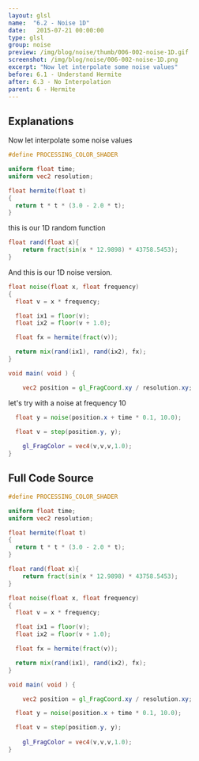 ```yaml
---
layout: glsl
name:  "6.2 - Noise 1D"
date:   2015-07-21 00:00:00
type: glsl
group: noise
preview: /img/blog/noise/thumb/006-002-noise-1D.gif
screenshot: /img/blog/noise/006-002-noise-1D.png
excerpt: "Now let interpolate some noise values"
before: 6.1 - Understand Hermite
after: 6.3 - No Interpolation
parent: 6 - Hermite
---
```

## Explanations

Now let interpolate some noise values

``` glsl
#define PROCESSING_COLOR_SHADER

uniform float time;
uniform vec2 resolution;

float hermite(float t)
{
  return t * t * (3.0 - 2.0 * t);
}

```

this is our 1D random function

``` glsl
float rand(float x){
    return fract(sin(x * 12.9898) * 43758.5453);
}

```

And this is our 1D noise version.

``` glsl
float noise(float x, float frequency)
{
  float v = x * frequency;

  float ix1 = floor(v);
  float ix2 = floor(v + 1.0);

  float fx = hermite(fract(v));

  return mix(rand(ix1), rand(ix2), fx);
}

void main( void ) {

	vec2 position = gl_FragCoord.xy / resolution.xy;

```

let's try with a noise at frequency 10

``` glsl
  float y = noise(position.x + time * 0.1, 10.0);

  float v = step(position.y, y);
  
	gl_FragColor = vec4(v,v,v,1.0);
}
```


## Full Code Source

``` glsl
#define PROCESSING_COLOR_SHADER

uniform float time;
uniform vec2 resolution;

float hermite(float t)
{
  return t * t * (3.0 - 2.0 * t);
}

float rand(float x){
    return fract(sin(x * 12.9898) * 43758.5453);
}

float noise(float x, float frequency)
{
  float v = x * frequency;

  float ix1 = floor(v);
  float ix2 = floor(v + 1.0);

  float fx = hermite(fract(v));

  return mix(rand(ix1), rand(ix2), fx);
}

void main( void ) {

	vec2 position = gl_FragCoord.xy / resolution.xy;

  float y = noise(position.x + time * 0.1, 10.0);

  float v = step(position.y, y);
  
	gl_FragColor = vec4(v,v,v,1.0);
}
```